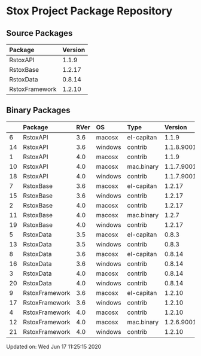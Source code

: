 # Stox Project Package Repository

## Source Packages

|Package        |Version |
|:--------------|:-------|
|RstoxAPI       |1.1.9   |
|RstoxBase      |1.2.17  |
|RstoxData      |0.8.14  |
|RstoxFramework |1.2.10  |

## Binary Packages

|   |Package        |RVer |OS      |Type       |Version    |
|:--|:--------------|:----|:-------|:----------|:----------|
|6  |RstoxAPI       |3.6  |macosx  |el-capitan |1.1.9      |
|14 |RstoxAPI       |3.6  |windows |contrib    |1.1.8.9001 |
|1  |RstoxAPI       |4.0  |macosx  |contrib    |1.1.9      |
|10 |RstoxAPI       |4.0  |macosx  |mac.binary |1.1.7.9001 |
|18 |RstoxAPI       |4.0  |windows |contrib    |1.1.7.9001 |
|7  |RstoxBase      |3.6  |macosx  |el-capitan |1.2.17     |
|15 |RstoxBase      |3.6  |windows |contrib    |1.2.17     |
|2  |RstoxBase      |4.0  |macosx  |contrib    |1.2.17     |
|11 |RstoxBase      |4.0  |macosx  |mac.binary |1.2.7      |
|19 |RstoxBase      |4.0  |windows |contrib    |1.2.17     |
|5  |RstoxData      |3.5  |macosx  |el-capitan |0.8.3      |
|13 |RstoxData      |3.5  |windows |contrib    |0.8.3      |
|8  |RstoxData      |3.6  |macosx  |el-capitan |0.8.14     |
|16 |RstoxData      |3.6  |windows |contrib    |0.8.14     |
|3  |RstoxData      |4.0  |macosx  |contrib    |0.8.14     |
|20 |RstoxData      |4.0  |windows |contrib    |0.8.14     |
|9  |RstoxFramework |3.6  |macosx  |el-capitan |1.2.10     |
|17 |RstoxFramework |3.6  |windows |contrib    |1.2.10     |
|4  |RstoxFramework |4.0  |macosx  |contrib    |1.2.10     |
|12 |RstoxFramework |4.0  |macosx  |mac.binary |1.2.6.9001 |
|21 |RstoxFramework |4.0  |windows |contrib    |1.2.10     |

Updated on: Wed Jun 17 11:25:15 2020